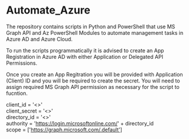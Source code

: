 # Automate_Azure
The repository contains scripts in Python and PowerShell that use MS Graph API and Az PowerShell Modules to automate management tasks in Azure AD and Azure Cloud.

To run the scripts programmatically it is advised to create an App Registration in Azure AD with either Application or Delegated API Permissions.

Once you create an App Regitration you will be provided with Application (Client) ID and you will be required to create the secret. You will need to assign required MS Graph API permission as necessary for the script to fucntion.


client_id = '<>'  
client_secret = '<>'  
directory_id = '<>'  
authority = 'https://login.microsoftonline.com/' + directory_id  
scope = ['https://graph.microsoft.com/.default']  
